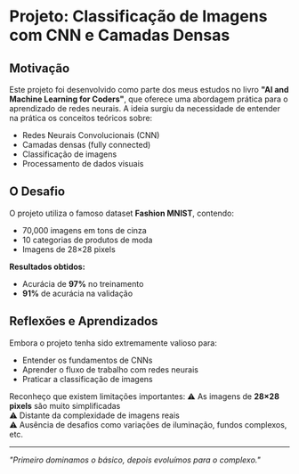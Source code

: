 # Projeto: Classificação de Imagens com CNN e Camadas Densas

##  Motivação

Este projeto foi desenvolvido como parte dos meus estudos no livro **"AI and Machine Learning for Coders"**, que oferece uma abordagem prática para o aprendizado de redes neurais. A ideia surgiu da necessidade de entender na prática os conceitos teóricos sobre:

- Redes Neurais Convolucionais (CNN)
- Camadas densas (fully connected)
- Classificação de imagens
- Processamento de dados visuais

##  O Desafio

O projeto utiliza o famoso dataset **Fashion MNIST**, contendo:
- 70,000 imagens em tons de cinza
- 10 categorias de produtos de moda
- Imagens de 28×28 pixels

**Resultados obtidos:**
-  Acurácia de **97%** no treinamento
-  **91%** de acurácia na validação

##  Reflexões e Aprendizados

Embora o projeto tenha sido extremamente valioso para:
- Entender os fundamentos de CNNs
- Aprender o fluxo de trabalho com redes neurais
- Praticar a classificação de imagens

Reconheço que existem limitações importantes:
⚠ As imagens de **28×28 pixels** são muito simplificadas  
⚠ Distante da complexidade de imagens reais  
⚠ Ausência de desafios como variações de iluminação, fundos complexos, etc.


---

*"Primeiro dominamos o básico, depois evoluímos para o complexo."*
